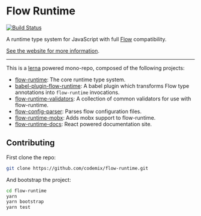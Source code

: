 # Flow Runtime
[![Build Status](https://travis-ci.org/codemix/flow-runtime.svg?branch=master)](https://travis-ci.org/codemix/flow-runtime)

A runtime type system for JavaScript with full [Flow](https://flowtype.org/) compatibility.

[See the website for more information](https://codemix.github.io/flow-runtime/).

---

This is a [lerna](https://github.com/lerna/lerna) powered mono-repo, composed of the following projects:

  - [flow-runtime](./packages/flow-runtime): The core runtime type system.
  - [babel-plugin-flow-runtime](./packages/babel-plugin-flow-runtime): A babel plugin which transforms Flow type annotations into `flow-runtime` invocations.
  - [flow-runtime-validators](./packages/flow-runtime-validators): A collection of common validators for use with flow-runtime.
  - [flow-config-parser](./packages/flow-config-parser): Parses flow configuration files.
  - [flow-runtime-mobx](./packages/flow-runtime-mobx): Adds mobx support to flow-runtime.
  - [flow-runtime-docs](./packages/flow-runtime-docs): React powered documentation site.

## Contributing

First clone the repo:

```sh
git clone https://github.com/codemix/flow-runtime.git
```

And bootstrap the project:

```sh
cd flow-runtime
yarn
yarn bootstrap
yarn test
```
